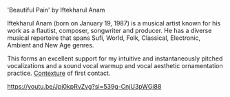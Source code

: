 
'Beautiful Pain' by Iftekharul Anam

Iftekharul Anam (born on January 19, 1987) is a musical artist known for his work as a flautist, composer, songwriter and producer. He has a diverse musical repertoire that spans Sufi, World, Folk, Classical, Electronic, Ambient and New Age genres.

This forms an excellent support for my intuitive and instantaneously pitched vocalizations and a sound vocal warmup and vocal aesthetic ornamentation practice. [Contexture](https://github.com/b9Joker108/a_glockenspiel_magistery/blob/main/sadhana_practice_diary_and_log/june_2025_v1_.md#wednesday-july-2-2025) of first contact.


https://youtu.be/Jpj0kpRvZvg?si=539g-CnjU3pWGj88

